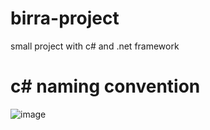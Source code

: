 # birra-project
small project with c# and .net framework

# c# naming convention

![image](https://github.com/alessiotucci/torno-subito/assets/116757689/2d509b4e-a7f3-4b2c-82f2-b45de53b3baf)

